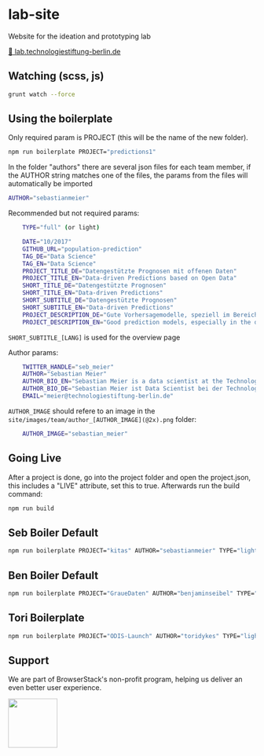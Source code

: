 # lab-site

Website for the ideation and prototyping lab

[🔗 lab.technologiestiftung-berlin.de](https://lab.technologiestiftung-berlin.de/)


## Watching (scss, js)

```bash
grunt watch --force
```


## Using the boilerplate

Only required param is PROJECT (this will be the name of the new folder).

```bash
npm run boilerplate PROJECT="predictions1"
```

In the folder "authors" there are several json files for each team member, if the AUTHOR string matches one of the files, the params from the files will automatically be imported

```bash
AUTHOR="sebastianmeier"
```

Recommended but not required params:

```bash
	TYPE="full" (or light)

	DATE="10/2017" 
	GITHUB_URL="population-prediction" 
	TAG_DE="Data Science" 
	TAG_EN="Data Science" 
	PROJECT_TITLE_DE="Datengestützte Prognosen mit offenen Daten" 
	PROJECT_TITLE_EN="Data-driven Predictions based on Open Data" 
	SHORT_TITLE_DE="Datengestützte Prognosen" 
	SHORT_TITLE_EN="Data-driven Predictions" 
	SHORT_SUBTITLE_DE="Datengestützte Prognosen" 
	SHORT_SUBTITLE_EN="Data-driven Predictions" 
	PROJECT_DESCRIPTION_DE="Gute Vorhersagemodelle, speziell im Bereich des Machine-Learning, stützen sich auf große Datenmengen. Welche Rolle spielen staatliche Open Data Datensätze in diesem Kontext?"
	PROJECT_DESCRIPTION_EN="Good prediction models, especially in the domain of machine-learning, are buid upon big data sets. What role can governmental open data play in this context?"
```

`SHORT_SUBTITLE_[LANG]` is used for the overview page

Author params:

```bash
	TWITTER_HANDLE="seb_meier"
	AUTHOR="Sebastian Meier"
	AUTHOR_BIO_EN="Sebastian Meier is a data scientist at the Technologiestiftung Berlin. He graduated in Communication and Interface Design and is currently finishing his PhD in Geoinformatics at Potsdam University. His research focus lies on spatial data analytics and visualisation as well as human-centred perspectives on software interfaces."
	AUTHOR_BIO_DE="Sebastian Meier ist Data Scientist bei der Technologiestiftung Berlin. Er studierte Kommunikations- und Interface-Design und schließt aktuell seinen Doktor im Bereich der Geoinformatik an der Uni Potsdam ab. Der Fokus von Sebastians Arbeit liegt auf der Analyse und Visualisierung räumlicher Daten, sowie menschzentrierter Perspektiven bei der Entwicklung von Mensch-Maschine-Schnittstellen."
	EMAIL="meier@technologiestiftung-berlin.de"
```

`AUTHOR_IMAGE` should refere to an image in the `site/images/team/author_[AUTHOR_IMAGE](@2x).png` folder:

```bash
	AUTHOR_IMAGE="sebastian_meier"
```

## Going Live

After a project is done, go into the project folder and open the project.json, this includes a "LIVE" attribute, set this to true. Afterwards run the build command:

```bash
npm run build
```



## Seb Boiler Default

```bash
npm run boilerplate PROJECT="kitas" AUTHOR="sebastianmeier" TYPE="light" DATE="05/02/2018" GITHUB_URL="kita-explorer" TAG_DE="Offene Daten" TAG_EN="OpenData" PROJECT_TITLE_DE="Berliner Kitas" PROJECT_TITLE_EN="Berlin's Kitas" SHORT_TITLE_DE="Berliner Kitas" SHORT_TITLE_EN="Berlin's Kitas" SHORT_SUBTITLE_DE="Kartenanwendung zur Kita-Suche" SHORT_SUBTITLE_EN="Map-based application for finding Kitas" PROJECT_DESCRIPTION_DE="Die Kita-Suche soll Eltern bei der Suche der passenden Kita unterstützen. Die zeitgemäßen Such- und Filterfunktionen sowie die Kartendarstellung werden durch Daten des Landes Berlin möglich gemacht. Durch Beispiele wie dieses versucht das Ideation &amp;&nbsp;Protoyping Lab den Mehrwert von offenen Daten für Bürger*innen und Verwaltung zu unterstreichen." PROJECT_DESCRIPTION_EN="Kita-Suche should support parents to find the best Kita for their children. The innovative search- and filter-functionality as well as the map-based representation are driven by data from the city of Berlin. Through examples like this, the ideation and prototyping labs hopes to promote the benefits of open data for citizens and the city itself."
```

## Ben Boiler Default

```bash
npm run boilerplate PROJECT="GraueDaten" AUTHOR="benjaminseibel" TYPE="light" DATE="30/04/2018" GITHUB_URL="" TAG_DE="Offene Daten" TAG_EN="OpenData" PROJECT_TITLE_DE="Graue Daten" PROJECT_TITLE_EN="Grey Data" SHORT_TITLE_DE="Shades of Grey" SHORT_TITLE_EN="Shades of Grey" SHORT_SUBTITLE_DE="Über die Arbeit mit 'grauen Daten'" SHORT_SUBTITLE_EN="On working with the not-yet-open " PROJECT_DESCRIPTION_DE="Als 'graue Daten' kann man Datensätze der öffentlichen Verwaltung bezeichnen, die zwar im Netz zugänglich, aber bislang noch nicht unter einer freien Lizenz veröffentlicht worden sind." PROJECT_DESCRIPTION_EN="A lot of government datasets are pulished somewhere on the Internet, but have not yet been released with an open licence. We call these datasets 'grey data'. "
```

## Tori Boilerplate

```bash
npm run boilerplate PROJECT="ODIS-Launch" AUTHOR="toridykes" TYPE="light" DATE="18/05/2018" GITHUB_URL="" TAG_DE="Offene Daten" TAG_EN="OpenData" PROJECT_TITLE_DE="ODIS" PROJECT_TITLE_EN="ODIS" SHORT_TITLE_DE="ODIS" SHORT_TITLE_EN="ODIS" SHORT_SUBTITLE_DE="Zum Start der Open Data Informationsstelle" SHORT_SUBTITLE_EN="Launch of ODIS" PROJECT_DESCRIPTION_DE="Ein paar Gedanken zu ODIS" PROJECT_DESCRIPTION_EN="Some thoughts about ODIS"
```

## Support

We are part of BrowserStack's non-profit program, helping us deliver an even better user experience.

<a href="https://www.browserstack.com/">
  <img src="https://p14.zdusercontent.com/attachment/1015988/Hjnr3apa9OCplUi1GbaLiCVa7?token=eyJhbGciOiJkaXIiLCJlbmMiOiJBMTI4Q0JDLUhTMjU2In0..QA4hJSE7NQfMjFDK1w6tog.0-YOVfCRjxpeHUf5tjKutEEoQn-U5peEUgQ6ZxBZugOJrShlKGm0lCgAURhV9T8Y-dIiFS9xTpdJ0UVPzSL1k4ka4emU3lzjerjHwhHt3Yl65Fs3S4JUWOhHvmiiG9-C0DvY7PJAEpwtGMNf-auRy84MUiYSMIriQzwkTTBJ7rdm7laryRnCGntFYfhs_GgGK38QEk8ZUhmx6M45yPoGTYrwjFPN85D3YmUA1zsEYEYKpIYOE2zdWT38wtQ6yyNWFTi6GyVQZ-p8nXAGbE5ZQR8XlKU2CquvZurSDtFeWhM.BIRFSvq27MoywSgtua3tYw" height="100">
</a>